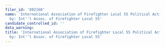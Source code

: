```yaml
---
filer_id: '892160'
name: 'International Association of Firefighter Local 55 Political Action, sponsored
  by: Int''l Assoc. of Firefighter Local 55'
candidate_controlled_id: ''
data_warning:
title: 'International Association of Firefighter Local 55 Political Action, sponsored
  by: Int''l Assoc. of Firefighter Local 55'
---
```

